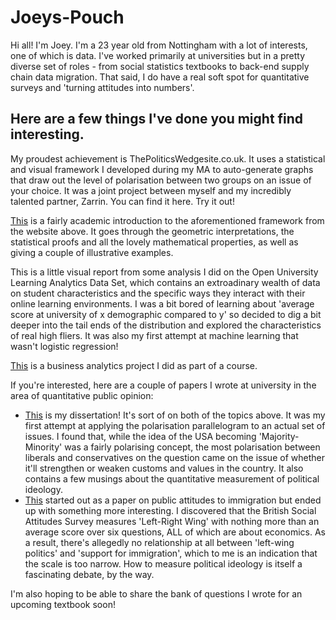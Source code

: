 # Joeys-Pouch

Hi all! I'm Joey. I'm a 23 year old from Nottingham with a lot of interests, one of which is data. I've worked primarily at universities but in a pretty diverse set of roles - from social statistics textbooks to back-end supply chain data migration. That said, I do have a real soft spot for quantitative surveys and 'turning attitudes into numbers'.

## Here are a few things I've done you might find interesting.

My proudest achievement is ThePoliticsWedgesite.co.uk. It uses a statistical and visual framework I developed during my MA to auto-generate graphs that draw out the level of polarisation between two groups on an issue of your choice. It was a joint project between myself and my incredibly talented partner, Zarrin. You can find it here. Try it out! 

[This](https://github.com/JoeysPouch/Joeys-Pouch/blob/main/PolPar-Description-And-Proofs) is a fairly academic introduction to the aforementioned framework from the website above. It goes through the geometric interpretations, the statistical proofs and all the lovely mathematical properties, as well as giving a couple of illustrative examples.

This is a little visual report from some analysis I did on the Open University Learning Analytics Data Set, which contains an extroadinary wealth of data on student characteristics and the specific ways they interact with their online learning environments. I was a bit bored of learning about 'average score at university of x demographic compared to y' so decided to dig a bit deeper into the tail ends of the distribution and explored the characteristics of real high fliers. It was also my first attempt at machine learning that wasn't logistic regression!

[This](https://github.com/JoeysPouch/Joeys-Pouch/blob/main/Put-BA-Project-Here) is a business analytics project I did as part of a course.

If you're interested, here are a couple of papers I wrote at university in the area of quantitative public opinion: 

- [This](https://github.com/JoeysPouch/Joeys-Pouch/blob/main/MA-Dissertation.pdf) is my dissertation! It's sort of on both of the topics above. It was my first attempt at applying the polarisation parallelogram to an actual set of issues. I found that, while the idea of the USA becoming 'Majority-Minority' was a fairly polarising concept, the most polarisation between liberals and conservatives on the question came on the issue of whether it'll strengthen or weaken customs and values in the country. It also contains a few musings about the quantitative measurement of political ideology.
- [This](https://github.com/yourusername/yourrepositoryname/blob/Migration-Attitudes-And-Critique-Of-BSA-Quant-Scale/.pdf) started out as a paper on public attitudes to immigration but ended up with something more interesting. I discovered that the British Social Attitudes Survey measures 'Left-Right Wing' with nothing more than an average score over six questions, ALL of which are about economics. As a result, there's allegedly no relationship at all between 'left-wing politics' and 'support for immigration', which to me is an indication that the scale is too narrow. How to measure political ideology is itself a fascinating debate, by the way. 

I'm also hoping to be able to share the bank of questions I wrote for an upcoming textbook soon!
